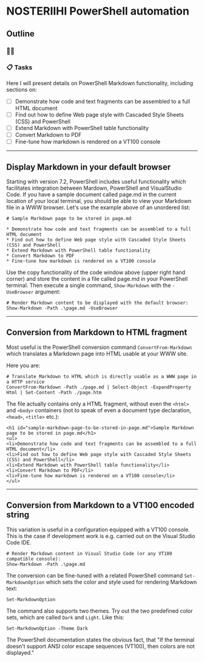 # NOSTERIIHI PowerShell automation

## Outline

### ✍🏽
<!-- This is a placeholder for PowerShell content on this site -->

<!-- Consider consluting the MS PowerShell style guide:                                                                                        -->
<!-- https://learn.microsoft.com/en-us/powershell/scripting/community/contributing/powershell-style-guide?view=powershell-7.4  etc. -->

### 📋 Tasks

Here I will present details on PowerShell Markdown functionality, including sections on:

+ [ ] Demonstrate how code and text fragments can be assembled to a full HTML document
+ [ ] Find out how to define Web page style with Cascaded Style Sheets (CSS) and PowerShell 
+ [ ] Extend Markdown with PowerShell table functionality
+ [ ] Convert Markdown to PDF
+ [ ] Fine-tune how markdown is rendered on a VT100 console

---

## Display Markdown in your default browser

Starting with version 7.2, PowerShell includes useful functionality which facilitates integration between Mardown, PowerShell and VisualStudio Code. If you have a sample document called page.md in the current location of your local terminal, you should be able to view your Markdown file in a WWW browser. Let's use the example above of an unordered list:

    # Sample Markdown page to be stored in page.md
    
    * Demonstrate how code and text fragments can be assembled to a full HTML document
    * Find out how to define Web page style with Cascaded Style Sheets (CSS) and PowerShell 
    * Extend Markdown with PowerShell table functionality
    * Convert Markdown to PDF
    * Fine-tune how markdown is rendered on a VT100 console

Use the copy functionality of the code window above (upper right hand corner) and store the content in a file called page.md in your PowerShell terminal. Then execute a single command, `Show-Markdown` with the `-UseBrowser` argument:

    # Render Markdown content to be displayed with the default browser:
    Show-Markdown -Path .\page.md -UseBrowser

---

## Conversion from Markdown to HTML fragment

Most useful is the PowerShell conversion command `ConvertFrom-Markdown` which translates a Markdown page into HTML usable at your WWW site. 

Here you are:

    # Translate Markdown to HTML which is directly usable as a WWW page in a HTTP service
    ConvertFrom-Markdown -Path ./page.md | Select-Object -ExpandProperty Html | Set-Content -Path ./page.htm

The file actually contains only a HTML fragment, without even the `<html>` and `<body>` containers (not to speak of even a document type declaration, `<head>`, `<title>` etc.):

    <h1 id="sample-markdown-page-to-be-stored-in-page.md">Sample Markdown page to be stored in page.md</h1>
    <ul>
    <li>Demonstrate how code and text fragments can be assembled to a full HTML document</li>
    <li>Find out how to define Web page style with Cascaded Style Sheets (CSS) and PowerShell</li>
    <li>Extend Markdown with PowerShell table functionality</li>
    <li>Convert Markdown to PDF</li>
    <li>Fine-tune how markdown is rendered on a VT100 console</li>
    </ul>

---

## Conversion from Markdown to a VT100 encoded string

This variation is useful in a configuration equipped with a VT100 console. This is the case if development work is e.g. carried out on the Visual Studio Code IDE.

    # Render Markdown content in Visual Studio Code (or any VT100 compatible console):
    Show-Markdown -Path .\page.md
   
The conversion can be fine-tuned with a related PowerShell command `Set-MarkdownOption` which sets the color and style used for rendering Markdown text:

    Set-MarkdownOption

The command also supports two themes. Try out the two predefined color sets, which are called  `Dark` and `Light`. Like this:

    Set-MarkdownOption -Theme Dark
  
The PowerShell documentation states the obvious fact, that "If the terminal doesn't support ANSI color escape sequences (VT100), then colors are not displayed."

<!-- Check out https://github.com/read-0nly/PSRepo/tree/master/colorDemo -->
